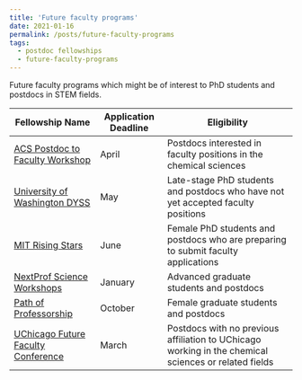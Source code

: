 ```yaml
---
title: 'Future faculty programs'
date: 2021-01-16
permalink: /posts/future-faculty-programs
tags:
  - postdoc fellowships
  - future-faculty-programs
---
```

Future faculty programs which might be of interest to PhD students and postdocs in STEM fields.

| Fellowship Name | Application Deadline |  Eligibility |
|---|---|---|
| [ACS Postdoc to Faculty Workshop](https://www.acs.org/content/acs/en/education/students/graduate/gettingready/academiccareers/postoral-workshop-for-prospective-chemistry-faculty.html) | April | Postdocs interested in faculty positions in the chemical sciences |
| [University of Washington DYSS](https://depts.washington.edu/dyss/) | May | Late-stage PhD students and postdocs who have not yet accepted faculty positions |
| [MIT Rising Stars](https://cheme.mit.edu/rising-stars/) | June | Female PhD students and postdocs who are preparing to submit faculty applications |
| [NextProf Science Workshops](https://sites.lsa.umich.edu/nextprof-science/) | January | Advanced graduate students and postdocs |
| [Path of Professorship](https://oge.mit.edu/development/pop/) | October | Female graduate students and postdocs |
| [UChicago Future Faculty Conference](https://futurefaculty.psd.uchicago.edu/) | March | Postdocs with no previous affiliation to UChicago working in the chemical sciences or related fields |
